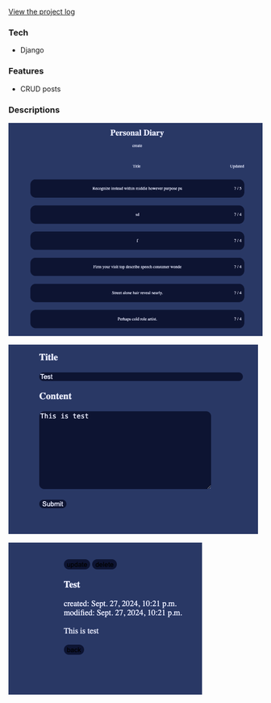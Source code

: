 [View the project log](https://henrychung98.github.io/project/personalBlog1/)

### Tech
- Django

### Features
- CRUD posts

### Descriptions

![des1](/descriptions/des1.png)

![des2](/descriptions/des2.png)

![des3](/descriptions/des3.png)